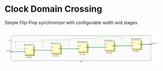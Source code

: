 # Clock Domain Crossing

Simple Flip-Flop synchronizer with configurable width and stages.

<img src="readme.png">
